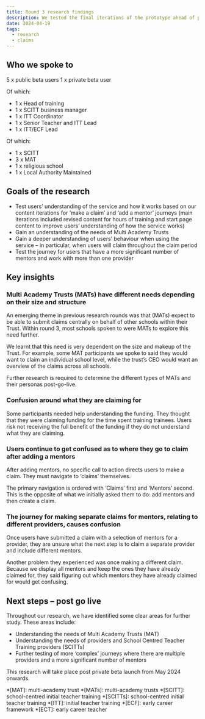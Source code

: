 ```yaml
---
title: Round 3 research findings
description: We tested the final iterations of the prototype ahead of private beta go live
date: 2024-04-19
tags:
  - research
  - claims
---
```


## Who we spoke to

5 x public beta users
1 x private beta user

Of which:

- 1 x Head of training
- 1 x SCITT business manager
- 1 x ITT Coordinator
- 1 x Senior Teacher and ITT Lead
- 1 x ITT/ECF Lead

Of which:

- 1 x SCITT
- 3 x MAT
- 1 x religious school
- 1 x Local Authority Maintained

## Goals of the research

- Test users’ understanding of the service and how it works based on our content iterations for ‘make a claim’ and ‘add a mentor’ journeys (main iterations included revised content for hours of training and start page content to improve users’ understanding of how the service works)
- Gain an understanding of the needs of Multi Academy Trusts
- Gain a deeper understanding of users’ behaviour when using the service – in particular, when users will claim throughout the claim period
- Test the journey for users that have a more significant number of mentors and work with more than one provider

## Key insights

### Multi Academy Trusts (MATs) have different needs depending on their size and structure

An emerging theme in previous research rounds was that (MATs) expect to be able to submit claims centrally on behalf of other schools within their Trust. Within round 3, most schools spoken to were MATs to explore this need further.

We learnt that this need is very dependent on the size and makeup of the Trust. For example, some MAT participants we spoke to said they would want to claim an individual school level, while the trust’s CEO would want an overview of the claims across all schools.

Further research is required to determine the different types of MATs and their personas post-go-live.

### Confusion around what they are claiming for

Some participants needed help understanding the funding. They thought that they were claiming funding for the time spent training trainees. Users risk not receiving the full benefit of the funding if they do not understand what they are claiming.

### Users continue to get confused as to where they go to claim after adding a mentors

After adding mentors, no specific call to action directs users to make a claim. They must navigate to ‘claims’ themselves.

The primary navigation is ordered with ‘Claims’ first and ‘Mentors’ second. This is the opposite of what we initially asked them to do: add mentors and then create a claim.

### The journey for making separate claims for mentors, relating to different providers, causes confusion

Once users have submitted a claim with a selection of mentors for a provider, they are unsure what the next step is to claim a separate provider and include different mentors.

Another problem they experienced was once making a different claim. Because we display all mentors and keep the ones they have already claimed for, they said figuring out which mentors they have already claimed for would get confusing.

## Next steps – post go live

Throughout our research, we have identified some clear areas for further study. These areas include:

- Understanding the needs of Multi Academy Trusts (MAT)
- Understanding the needs of providers and School Centred Teacher Training providers (SCITTs)
- Further testing of more ‘complex’ journeys where there are multiple providers and a more significant number of mentors

This research will take place post private beta launch from May 2024 onwards.

*[MAT]: multi-academy trust
*[MATs]: multi-academy trusts
*[SCITT]: school-centred initial teacher training
*[SCITTs]: school-centred initial teacher training
*[ITT]: initial teacher training
*[ECF]: early career framework
*[ECT]: early career teacher
